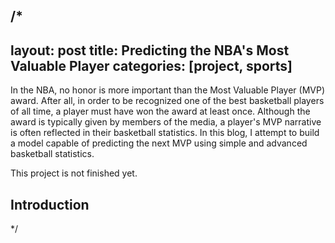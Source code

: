 /*
---
layout: post
title: Predicting the NBA's Most Valuable Player 
categories: [project, sports]
---

In the NBA, no honor is more important than the Most Valuable Player (MVP) award. After all, in order to be recognized one of the best basketball players of all time, a player must have won the award at least once. Although the award is typically given by members of the media, a player's MVP narrative is often reflected in their basketball statistics. In this blog, I attempt to build a model capable of predicting the next MVP using simple and advanced basketball statistics.

<!--more-->
This project is not finished yet.

## Introduction
*/

